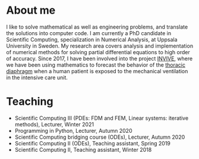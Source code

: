 # About me
I like to solve mathematical as well as engineering problems, and translate the solutions into computer code. I am currently a PhD candidate in Scientific Computing, specialization in Numerical Analysis, at Uppsala University in Sweden. My research area covers analysis and implementation of numerical methods for solving partial differential equations to high order of accuracy. Since 2017, I have been involved into the project [INVIVE](https://www.it.uu.se/research/scientific_computing/project/rbf/biomech), where we have been using mathematics to forecast the behavior of the [thoracic diaphragm](https://en.wikipedia.org/wiki/Thoracic_diaphragm) when a human patient is exposed to the mechanical ventilation in the intensive care unit.

# Teaching
* Scientific Computing III (PDEs: FDM and FEM, Linear systems: iterative methods), Lecturer, Winter 2021
* Programming in Python, Lecturer, Autumn 2020
* Scientific Computing bridging course (ODEs), Lecturer, Autumn 2020
* Scientific Computing II (ODEs), Teaching assistant, Spring 2019
* Scientific Computing II, Teaching assistant, Winter 2018
